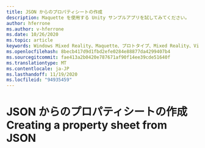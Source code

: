 ```yaml
---
title: JSON からのプロパティシートの作成
description: Maquette を使用する Unity サンプルアプリを試してみてください。
author: hferrone
ms.author: v-hferrone
ms.date: 10/26/2020
ms.topic: article
keywords: Windows Mixed Reality、Maquette、プロトタイプ、Mixed Reality、Virtual Reality、VR、MR、フィードバック、フィードバックハブ、バグ
ms.openlocfilehash: 8becb417d9d1fbd2efe0284e88877da4299407b4
ms.sourcegitcommit: fae413a2b0420e787671af90f14ee39cde51640f
ms.translationtype: MT
ms.contentlocale: ja-JP
ms.lasthandoff: 11/19/2020
ms.locfileid: "94935459"
---
```

# <a name="creating-a-property-sheet-from-json"></a><span data-ttu-id="8c31f-104">JSON からのプロパティシートの作成</span><span class="sxs-lookup"><span data-stu-id="8c31f-104">Creating a property sheet from JSON</span></span>

<!-- TODO(Harrison/Stefan): Need cool header image from tutorial -->

<!-- TODO(Stefan): Create tutorial content and screenshots -->
